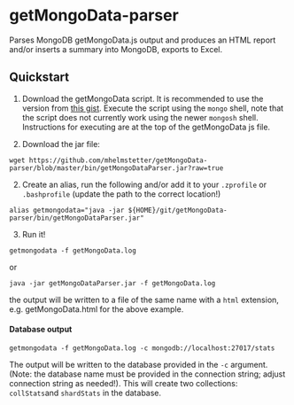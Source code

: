 # getMongoData-parser

Parses MongoDB getMongoData.js output and produces an HTML report and/or inserts a summary into MongoDB, exports to
Excel.


Quickstart
----------

1. Download the getMongoData script. It is recommended to use the version
   from [this gist](https://gist.github.com/mhelmstetter/fdd7ad515799af3c02a3e30a70a5c258). Execute the script using
   the `mongo` shell, note that the script does not currently work using the newer `mongosh` shell. Instructions for
   executing are at the top of the getMongoData js file.

1. Download the jar file:

```
wget https://github.com/mhelmstetter/getMongoData-parser/blob/master/bin/getMongoDataParser.jar?raw=true
```

2. Create an alias, run the following and/or add it to your `.zprofile` or `.bashprofile` (update the path to the
   correct location!)

```
alias getmongodata="java -jar ${HOME}/git/getMongoData-parser/bin/getMongoDataParser.jar"
```

3. Run it!

```
getmongodata -f getMongoData.log
```

or

```
java -jar getMongoDataParser.jar -f getMongoData.log
```

the output will be written to a file of the same name with a `html` extension, e.g. getMongoData.html for the above
example.

#### Database output

```
getmongodata -f getMongoData.log -c mongodb://localhost:27017/stats
```

The output will be written to the database provided in the `-c` argument.    (Note: the database name must be provided
in the connection string; adjust connection string as needed!).  This will create two collections: `collStats`and `shardStats` in the database.
